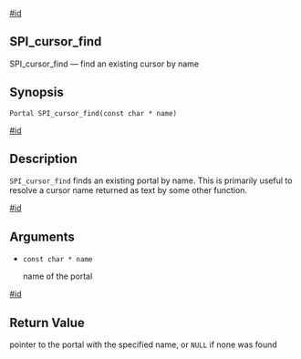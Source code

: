 [#id](#SPI-SPI-CURSOR-FIND)

## SPI\_cursor\_find

SPI\_cursor\_find — find an existing cursor by name

## Synopsis

```
Portal SPI_cursor_find(const char * name)
```

[#id](#id-1.8.12.8.23.5)

## Description

`SPI_cursor_find` finds an existing portal by name. This is primarily useful to resolve a cursor name returned as text by some other function.

[#id](#id-1.8.12.8.23.6)

## Arguments

* `const char * name`

  name of the portal

[#id](#id-1.8.12.8.23.7)

## Return Value

pointer to the portal with the specified name, or `NULL` if none was found